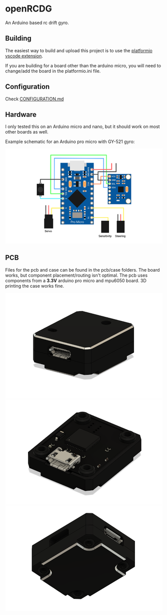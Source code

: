 # openRCDG
An Arduino based rc drift gyro.

## Building
The easiest way to build and upload this project is to use the [platformio vscode extension](https://platformio.org/install/ide?install=vscode).

If you are building for a board other than the arduino micro, you will need to change/add the board in the platformio.ini file.

## Configuration
Check [CONFIGURATION.md](https://github.com/dot1nt/openRCDG/blob/main/CONFIGURATION.md)

## Hardware
I only tested this on an Arduino micro and nano, but it should work on most other boards as well.

Example schematic for an Arduino pro micro with GY-521 gyro:

![schematic](https://github.com/dot1nt/openRCDG/blob/main/assets/schematic.PNG)

## PCB
Files for the pcb and case can be found in the pcb/case folders. The board works, but component placement/routing isn't optimal. The pcb uses components from a **3.3V** arduino pro micro and mpu6050 board. 3D printing the case works fine. 

![1](https://github.com/dot1nt/openRCDG/blob/main/assets/1.PNG)
![2](https://github.com/dot1nt/openRCDG/blob/main/assets/2.PNG)
![3](https://github.com/dot1nt/openRCDG/blob/main/assets/3.PNG)
